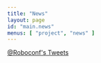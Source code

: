 ```yaml
---
title: "News"
layout: page
id: "main.news"
menus: [ "project", "news" ]
---
```


<a class="twitter-timeline"  href="https://twitter.com/Roboconf" data-widget-id="441926112260526081">@Roboconf's Tweets</a>

<script>!function(d,s,id){var js,fjs=d.getElementsByTagName(s)[0],p=/^http:/.test(d.location)?'http':'https';if(!d.getElementById(id)){js=d.createElement(s);js.id=id;js.src=p+"://platform.twitter.com/widgets.js";fjs.parentNode.insertBefore(js,fjs);}}(document,"script","twitter-wjs");</script>
